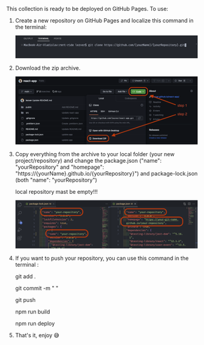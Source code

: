 This collection is ready to be deployed on GitHub Pages. To use:

1. Create a new repository on GitHub Pages and localize this command in the
   terminal:

   ![Settings GitHub Actions permissions step 1](./assets/step1.png)

2. Download the zip archive.

   ![Settings GitHub Actions permissions step 2](./assets/step2.png)

3. Copy everything from the archive to your local folder (your new
   project/repository) and change the package.json ("name": "yourRepository" and
   "homepage": "https://{yourName}.github.io/{yourRepository}") and
   package-lock.json (both "name": "yourRepository")

   local repository mast be empty!!!

   ![Settings GitHub Actions permissions step 3](./assets/step3.png)

4. If you want to push your repository, you can use this command in the terminal
   :

   git add .

   git commit -m " "

   git push

   npm run build

   npm run deploy

5. That's it, enjoy 😅
